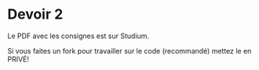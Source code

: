 # Devoir 2
Le PDF avec les consignes est sur Studium.

Si vous faites un fork pour travailler sur le code (recommandé) mettez le en PRIVÉ!
